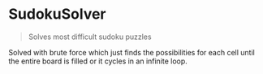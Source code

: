 # SudokuSolver
> Solves most difficult sudoku puzzles

Solved with brute force which just finds the possibilities for each cell until the entire board is filled or it cycles in an infinite loop.
